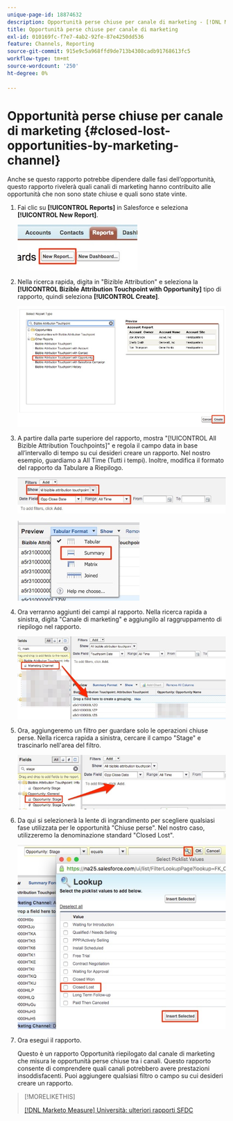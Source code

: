 ```yaml
---
unique-page-id: 18874632
description: Opportunità perse chiuse per canale di marketing - [!DNL Marketo Measure]
title: Opportunità perse chiuse per canale di marketing
exl-id: 010169fc-f7e7-4ab2-92fe-87e4250dd536
feature: Channels, Reporting
source-git-commit: 915e9c5a968ffd9de713b4308cadb91768613fc5
workflow-type: tm+mt
source-wordcount: '250'
ht-degree: 0%

---
```


# Opportunità perse chiuse per canale di marketing {#closed-lost-opportunities-by-marketing-channel}

Anche se questo rapporto potrebbe dipendere dalle fasi dell’opportunità, questo rapporto rivelerà quali canali di marketing hanno contribuito alle opportunità che non sono state chiuse e quali sono state vinte.

1. Fai clic su **[!UICONTROL Reports]** in Salesforce e seleziona **[!UICONTROL New Report]**.

   ![](assets/1-3.jpg)

1. Nella ricerca rapida, digita in &quot;Bizible Attribution&quot; e seleziona la **[!UICONTROL Bizible Attribution Touchpoint with Opportunity]** tipo di rapporto, quindi seleziona **[!UICONTROL Create]**.

   ![](assets/2-3.jpg)

1. A partire dalla parte superiore del rapporto, mostra &quot;[!UICONTROL All Bizible Attribution Touchpoints]&quot; e regola il campo data in base all’intervallo di tempo su cui desideri creare un rapporto. Nel nostro esempio, guardiamo a All Time (Tutti i tempi). Inoltre, modifica il formato del rapporto da Tabulare a Riepilogo.

   ![](assets/3-3.jpg)

   ![](assets/4-2.jpg)

1. Ora verranno aggiunti dei campi al rapporto. Nella ricerca rapida a sinistra, digita &quot;Canale di marketing&quot; e aggiungilo al raggruppamento di riepilogo nel rapporto.

   ![](assets/5.jpg)

1. Ora, aggiungeremo un filtro per guardare solo le operazioni chiuse perse. Nella ricerca rapida a sinistra, cercare il campo &quot;Stage&quot; e trascinarlo nell&#39;area del filtro.

   ![](assets/6.jpg)

1. Da qui si selezionerà la lente di ingrandimento per scegliere qualsiasi fase utilizzata per le opportunità &quot;Chiuse perse&quot;. Nel nostro caso, utilizzeremo la denominazione standard &quot;Closed Lost&quot;.

   ![](assets/7.jpg)

1. Ora esegui il rapporto.

   Questo è un rapporto Opportunità riepilogato dal canale di marketing che misura le opportunità perse chiuse tra i canali. Questo rapporto consente di comprendere quali canali potrebbero avere prestazioni insoddisfacenti. Puoi aggiungere qualsiasi filtro o campo su cui desideri creare un rapporto.

>[!MORELIKETHIS]
>
>[[!DNL Marketo Measure] Università: ulteriori rapporti SFDC](https://universityonline.marketo.com/courses/bizible-fundamentals-bizible-102/#/page/5c5cb68dfb384d0c9fb96cd0)
